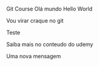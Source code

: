 Git Course
Olá mundo
Hello World

Vou virar craque no git

Teste

Saiba mais no conteudo do udemy

Uma nova mensagem
